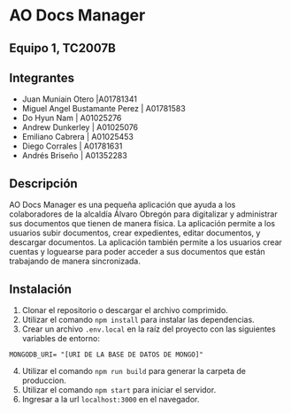 # AO Docs Manager

## Equipo 1, TC2007B

## Integrantes

- Juan Muniain Otero |A01781341
- Miguel Angel Bustamante Perez | A01781583
- Do Hyun Nam | A01025276
- Andrew Dunkerley | A01025076
- Emiliano Cabrera | A01025453
- Diego Corrales | A01781631
- Andrés Briseño | A01352283

## Descripción

AO Docs Manager es una pequeña aplicación que ayuda a los colaboradores de la alcaldía Álvaro Obregón para digitalizar y administrar sus documentos que tienen de manera física. La aplicación permite a los usuarios subir documentos, crear expedientes, editar documentos, y descargar documentos. La aplicación también permite a los usuarios crear cuentas y loguearse para poder acceder a sus documentos que están trabajando de manera sincronizada.

## Instalación

1. Clonar el repositorio o descargar el archivo comprimido.
2. Utilizar el comando `npm install` para instalar las dependencias.
3. Crear un archivo `.env.local` en la raíz del proyecto con las siguientes variables de entorno:

```
MONGODB_URI= "[URI DE LA BASE DE DATOS DE MONGO]"
```

4. Utilizar el comando `npm run build` para generar la carpeta de produccion.
5. Utilizar el comando `npm start` para iniciar el servidor.
6. Ingresar a la url `localhost:3000` en el navegador.
